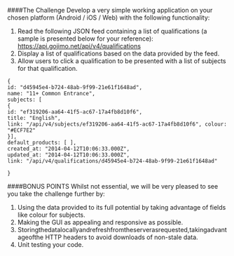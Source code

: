 ####The ChallengeDevelop a very simple working application on your chosen platform (Android / iOS / Web) with the following functionality:1. Read the following JSON feed containing a list of qualifications (a sample is presented below for your reference): https://api.gojimo.net/api/v4/qualifications2. Display a list of qualifications based on the data provided by the feed.3. Allow users to click a qualification to be presented with a list of subjects for that qualification.
```{id: "d45945e4-b724-48ab-9f99-21e61f1648ad",name: "11+ Common Entrance",subjects: [{id: "ef319206-aa64-41f5-ac67-17a4fb8d10f6",title: "English",link: "/api/v4/subjects/ef319206-aa64-41f5-ac67-17a4fb8d10f6", colour: "#ECF7E2"}],default_products: [ ],created_at: "2014-04-12T10:06:33.000Z",updated_at: "2014-04-12T10:06:33.000Z",link: "/api/v4/qualifications/d45945e4-b724-48ab-9f99-21e61f1648ad" 
}
```####BONUS POINTSWhilst not essential, we will be very pleased to see you take the challenge further by:
1. Using the data provided to its full potential by taking advantage of fields like colour for subjects.2. Making the GUI as appealing and responsive as possible.3. Storingthedatalocallyandrefreshfromtheserverasrequested,takingadvantageofthe HTTP headers to avoid downloads of non-stale data.4. Unit testing your code.